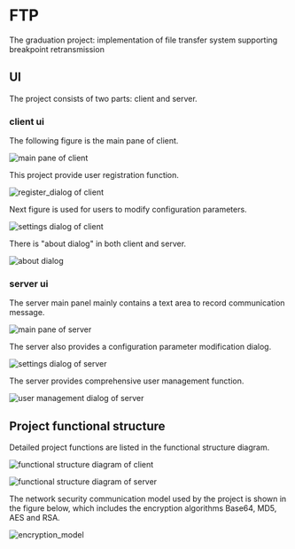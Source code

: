 # FTP
The graduation project: implementation of file transfer system supporting breakpoint retransmission

## UI
The project consists of two parts: client and server.

### client ui

The following figure is the main pane of client.

![main pane of client](screenshot/client_main_pane.png "main pane of client")

This project provide user registration function.

![register_dialog of client](screenshot/client_register_dialog.png "register_dialog of client")

Next figure is used for users to modify configuration parameters.

![settings dialog of client](screenshot/client_setting_dialog.png "settings dialog of client")

There is "about dialog" in both client and server.

![about dialog](screenshot/about_dialog.png "about dialog")

### server ui

The server main panel mainly contains a text area to record communication message.

![main pane of server](screenshot/server_main_pane.png "main pane of server")

The server also provides a configuration parameter modification dialog.

![settings dialog of server](screenshot/server_setting_dialog.png "settings dialog of server")

The server provides comprehensive user management function.

![user management dialog of server](screenshot/server_user_management_dialog.png "user management dialog of server")

## Project functional structure

Detailed project functions are listed in the functional structure diagram.

![functional structure diagram of client](screenshot/client_functional_structure.png "functional structure diagram of client")

![functional structure diagram of server](screenshot/server_functional_structure.png "functional structure diagram of server")

The network security communication model used by the project is shown in the figure below, which includes the encryption algorithms Base64, MD5, AES and RSA.

![encryption_model](screenshot/encryption_model.png "encryption model")
